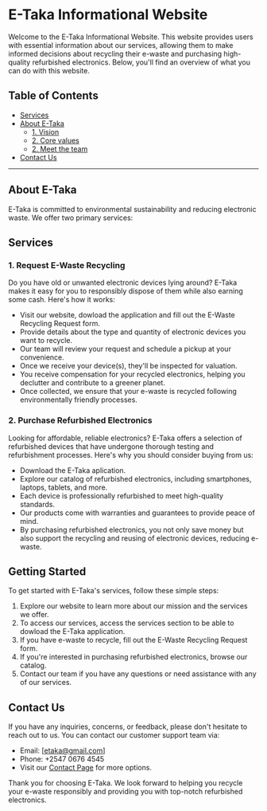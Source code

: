 # E-Taka Informational Website

Welcome to the E-Taka Informational Website. This website provides users with essential information about our services, allowing them to make informed decisions about recycling their e-waste and purchasing high-quality refurbished electronics. Below, you'll find an overview of what you can do with this website.

## Table of Contents
- [Services](#services)
- [About E-Taka](#about-e-taka)
  - [1. Vision](#1-vision)
  - [2. Core values](#2-core-values)
  - [2. Meet the team](#2-meet-the-team)
- [Contact Us](#contact-us)

---

## About E-Taka

E-Taka is committed to environmental sustainability and reducing electronic waste. We offer two primary services:

## Services

### 1. Request E-Waste Recycling

Do you have old or unwanted electronic devices lying around? E-Taka makes it easy for you to responsibly dispose of them while also earning some cash. Here's how it works:

- Visit our website, dowload the application and fill out the E-Waste Recycling Request form.
- Provide details about the type and quantity of electronic devices you want to recycle.
- Our team will review your request and schedule a pickup at your convenience.
- Once we receive your device(s), they'll be inspected for valuation.
- You receive compensation for your recycled electronics, helping you declutter and contribute to a greener planet.
- Once collected, we ensure that your e-waste is recycled following environmentally friendly processes.

### 2. Purchase Refurbished Electronics

Looking for affordable, reliable electronics? E-Taka offers a selection of refurbished devices that have undergone thorough testing and refurbishment processes. Here's why you should consider buying from us:

- Download the E-Taka aplication.
- Explore our catalog of refurbished electronics, including smartphones, laptops, tablets, and more.
- Each device is professionally refurbished to meet high-quality standards.
- Our products come with warranties and guarantees to provide peace of mind.
- By purchasing refurbished electronics, you not only save money but also support the recycling and reusing of electronic devices, reducing e-waste.

## Getting Started

To get started with E-Taka's services, follow these simple steps:

1. Explore our website to learn more about our mission and the services we offer.
2. To access our services, access the services section to be able to dowload the E-Taka application.
3. If you have e-waste to recycle, fill out the E-Waste Recycling Request form.
4. If you're interested in purchasing refurbished electronics, browse our catalog.
5. Contact our team if you have any questions or need assistance with any of our services.

## Contact Us

If you have any inquiries, concerns, or feedback, please don't hesitate to reach out to us. You can contact our customer support team via:

- Email: [etaka@gmail.com]
- Phone: +2547 0676 4545
- Visit our [Contact Page](#) for more options.

Thank you for choosing E-Taka. We look forward to helping you recycle your e-waste responsibly and providing you with top-notch refurbished electronics.

